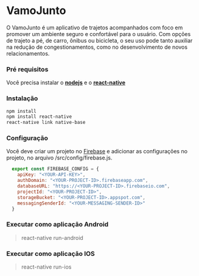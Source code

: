 # VamoJunto

O VamoJunto é um aplicativo de trajetos acompanhados com foco em promover um ambiente seguro e confortável para o usuário. Com opções de trajeto a pé, de carro, ônibus ou bicicleta, o seu uso pode tanto auxiliar na redução de congestionamentos, como no desenvolvimento de novos relacionamentos.

### Pré requisitos
Você precisa instalar o **[nodejs]((https://nodejs.org))** e o **[react-native](https://facebook.github.io/react-native/docs/getting-started.html#the-react-native-cli)**

### Instalação

```bash
npm install
npm install react-native
react-native link native-base
```

### Configuração
Você deve criar um projeto no [Firebase](https://console.firebase.google.com/) e adicionar as configurações no projeto, no arquivo /src/config/firebase.js.

```js
  export const FIREBASE_CONFIG = {
    apiKey: "<YOUR-API-KEY>",
    authDomain: "<YOUR-PROJECT-ID>.firebaseapp.com",
    databaseURL: "https://<YOUR-PROJECT-ID>.firebaseio.com",
    projectId: "<YOUR-PROJECT-ID>",
    storageBucket: "<YOUR-PROJECT-ID>.appspot.com",
    messagingSenderId: "<YOUR-MESSAGING-SENDER-ID>"
  }
```
### Executar como aplicação Android
> react-native run-android

### Executar como aplicação IOS
> react-native run-ios